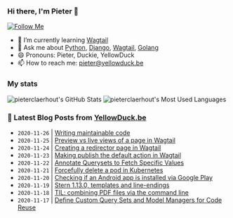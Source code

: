 ### Hi there, I'm Pieter 👋  
[![Follow Me](https://img.shields.io/github/followers/pieterclaerhout?label=Follow&style=social)](https://github.com/pieterclaerhout)

- 🌱 I’m currently learning [Wagtail](https://wagtail.io)
- 💬 Ask me about [Python](https://www.python.org), [Django](https://www.djangoproject.com), [Wagtail](https://wagtail.io), [Golang](https://golang.org)
- 😄 Pronouns: Pieter, Duckie, YellowDuck
- 📫 How to reach me: pieter@yellowduck.be

### My stats

![pieterclaerhout's GitHub Stats](https://github-readme-stats.vercel.app/api?username=pieterclaerhout&show_icons=true&count_private=true&line_height=40)
![pieterclaerhout's Most Used Languages](https://github-readme-stats.vercel.app/api/top-langs/?username=pieterclaerhout)

### 📩 Latest Blog Posts from [YellowDuck.be](https://www.yellowduck.be/)
<!-- BLOG-POST-LIST:START -->
- `2020-11-26` | [Writing maintainable code](https://www.yellowduck.be/writing-maintainable-code?utm_source=Writing+maintainable+code&utm_medium=RSS&utm_campaign=RSS+Reader)  
- `2020-11-25` | [Preview vs live views of a page in Wagtail](https://www.yellowduck.be/preview-vs-live-views-page-wagtail?utm_source=Preview+vs+live+views+of+a+page+in+Wagtail&utm_medium=RSS&utm_campaign=RSS+Reader)  
- `2020-11-24` | [Creating a redirector page in Wagtail](https://www.yellowduck.be/creating-redirector-page-wagtail?utm_source=Creating+a+redirector+page+in+Wagtail&utm_medium=RSS&utm_campaign=RSS+Reader)  
- `2020-11-23` | [Making publish the default action in Wagtail](https://www.yellowduck.be/making-publish-default-action-wagtail?utm_source=Making+publish+the+default+action+in+Wagtail&utm_medium=RSS&utm_campaign=RSS+Reader)  
- `2020-11-22` | [Annotate Querysets to Fetch Specific Values](https://www.yellowduck.be/annotate-querysets-fetch-specific-values?utm_source=Annotate+Querysets+to+Fetch+Specific+Values&utm_medium=RSS&utm_campaign=RSS+Reader)  
- `2020-11-21` | [Forcefully delete a pod in Kubernetes](https://www.yellowduck.be/forcefully-delete-pod-kubernetes?utm_source=Forcefully+delete+a+pod+in+Kubernetes&utm_medium=RSS&utm_campaign=RSS+Reader)  
- `2020-11-20` | [Checking if an Android app is installed via Google Play](https://www.yellowduck.be/checking-if-android-app-installed-google-play?utm_source=Checking+if+an+Android+app+is+installed+via+Google+Play&utm_medium=RSS&utm_campaign=RSS+Reader)  
- `2020-11-19` | [Stern 1.13.0, templates and line-endings](https://www.yellowduck.be/stern-1130-templates-and-line-endings?utm_source=Stern+1.13.0%2C+templates+and+line-endings&utm_medium=RSS&utm_campaign=RSS+Reader)  
- `2020-11-18` | [TIL: combining PDF files via the command line](https://www.yellowduck.be/til-combining-pdf-files-command-line?utm_source=TIL%3A+combining+PDF+files+via+the+command+line&utm_medium=RSS&utm_campaign=RSS+Reader)  
- `2020-11-17` | [Define Custom Query Sets and Model Managers for Code Reuse](https://www.yellowduck.be/define-custom-query-sets-and-model-managers-code-reuse?utm_source=Define+Custom+Query+Sets+and+Model+Managers+for+Code+Reuse&utm_medium=RSS&utm_campaign=RSS+Reader)  

<!-- BLOG-POST-LIST:END -->
